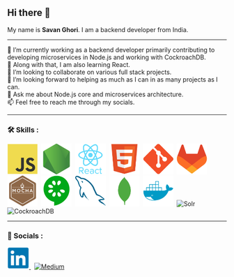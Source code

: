 ## Hi there 👋

My name is **Savan Ghori**. I am a backend developer from India.

---

🔭 I’m currently working as a backend developer primarily contributing to developing microservices in Node.js and working with CockroachDB.<br>
🌱 Along with that, I am also learning React.<br>
👯 I’m looking to collaborate on various full stack projects.<br>
🤔 I’m looking forward to helping as much as I can in as many projects as I can.<br>
💬 Ask me about Node.js core and microservices architecture.<br>
📫 Feel free to reach me through my socials.<br>

---

### :hammer_and_wrench: Skills :
<div>
  <img src="https://github.com/devicons/devicon/blob/master/icons/javascript/javascript-original.svg" title="JavaScript" alt="JavaScript" width="70" height="70"/>&nbsp;
  <img src="https://github.com/devicons/devicon/blob/master/icons/nodejs/nodejs-original.svg" title="NodeJs" alt="NodeJs" width="70" height="70"/>&nbsp;
  <img src="https://github.com/devicons/devicon/blob/master/icons/react/react-original-wordmark.svg" title="React" alt="React" width="70" height="70"/>&nbsp;
  <img src="https://github.com/devicons/devicon/blob/master/icons/html5/html5-original.svg" title="HTML5" alt="HTML" width="70" height="70"/>&nbsp;
  <img src="https://github.com/devicons/devicon/blob/master/icons/git/git-original.svg" title="Git" alt="Git" width="70" height="70"/>&nbsp;
  <img src="https://github.com/devicons/devicon/blob/master/icons/gitlab/gitlab-original.svg" title="Gitlab" alt="Gitlab" width="70" height="70"/>&nbsp;
  <img src="https://github.com/devicons/devicon/blob/master/icons/mocha/mocha-plain.svg" title="Mocha" alt="Mocha" width="70" height="70"/>&nbsp;
  <img src="https://github.com/devicons/devicon/blob/master/icons/cucumber/cucumber-plain.svg" title="Cucumber" alt="Cucumber" width="70" height="70"/>&nbsp;
  <img src="https://github.com/devicons/devicon/blob/master/icons/mysql/mysql-original.svg" title="MySQL"  alt="MySQL" width="70" height="70"/>&nbsp;
  <img src="https://github.com/devicons/devicon/blob/master/icons/mongodb/mongodb-plain.svg" title="MongoDb"  alt="MongoDb" width="70" height="70"/>&nbsp;
  <img src="https://github.com/devicons/devicon/blob/master/icons/docker/docker-plain.svg" title="Docker"  alt="Docker" width="70" height="70"/>&nbsp;
  <img src="https://cdn.iconscout.com/icon/free/png-256/free-solr-icon-download-in-svg-png-gif-file-formats--company-brand-logo-world-logos-vol-4-pack-icons-282536.png" title="Solr"  alt="Solr" width="70" height="70"/>&nbsp;
  <img src="https://upload.wikimedia.org/wikipedia/en/3/31/Cockroach_Labs_Logo.png" title="CockroachDB"  alt="CockroachDB" width="70" height="70"/>&nbsp;
</div>

---

### 🙂 Socials :
<div>
  <a href="https://www.linkedin.com/in/savan-ghori-77000a1b4/">
    <img src="https://github.com/devicons/devicon/blob/master/icons/linkedin/linkedin-original.svg" title="LinkedIn" alt="LinkedIn" width="50" height="50"/>
  </a>&nbsp;
  <a href="https://medium.com/@savanghori1203">
    <img src="https://cdn-icons-png.flaticon.com/512/5968/5968885.png" title="Medium" alt="Medium" width="50" height="50"/>
  </a>
</div>
